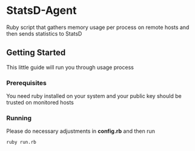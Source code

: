 # StatsD-Agent

Ruby script that gathers memory usage per process on remote hosts and then sends statistics to StatsD

## Getting Started
This little guide will run you through usage process

### Prerequisites

You need ruby installed on your system and your public key should be trusted on monitored hosts

### Running

Please do necessary adjustments in **config.rb** and then run

```
ruby run.rb
```